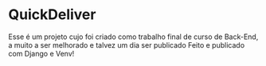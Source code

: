 # QuickDeliver
Esse é um projeto cujo foi criado como trabalho final de curso de Back-End, a muito a ser melhorado e talvez um dia ser publicado
Feito e publicado com Django e Venv!
